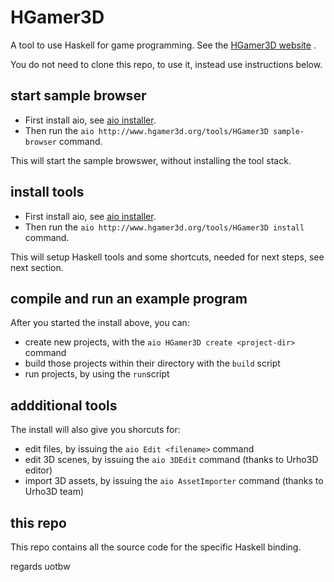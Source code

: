 # HGamer3D

A tool to use Haskell for game programming. See the [HGamer3D website](http://www.hgamer3D.org) .

You do not need to clone this repo, to use it, instead use instructions below.

## start sample browser

- First install aio, see [aio installer](http://github.com/urs-of-the-backwoods/aio-installer).
- Then run the `aio http://www.hgamer3d.org/tools/HGamer3D sample-browser` command.

This will start the sample browswer, without installing the tool stack.

## install tools

- First install aio, see [aio installer](http://github.com/urs-of-the-backwoods/aio-installer).
- Then run the `aio http://www.hgamer3d.org/tools/HGamer3D install` command.

This will setup Haskell tools and some shortcuts, needed for next steps, see next section.

## compile and run an example program

After you started the install above, you can:

- create new projects, with the `aio HGamer3D create <project-dir>` command
- build those projects within their directory with the `build` script
- run projects, by using the `run`script

## addditional tools

The install will also give you shorcuts for:

- edit files, by issuing the `aio Edit <filename>` command
- edit 3D scenes, by issuing the `aio 3DEdit` command (thanks to Urho3D editor)
- import 3D assets, by issuing the `aio AssetImporter` command (thanks to Urho3D team)

## this repo

This repo contains all the source code for the specific Haskell binding. 

regards
uotbw

